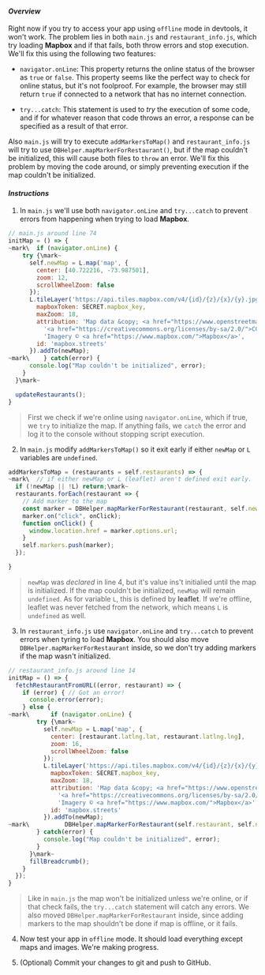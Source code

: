 #### _Overview_

Right now if you try to access your app using `offline` mode in devtools, it won't work. The problem lies in both `main.js` and `restaurant_info.js`, which try loading **Mapbox** and if that fails, both throw errors and stop execution. We'll fix this using the following two features:

* `navigator.onLine`: This property returns the online status of the browser as `true` or `false`. This property seems like the perfect way to check for online status, but it's not foolproof. For example, the browser may still return `true` if connected to a network that has no internet connection.

* `try...catch`: This statement is used to *try* the execution of some code, and if for whatever reason that code throws an error, a response can be specified as a result of that error.

Also `main.js` will try to execute `addMarkersToMap()` and `restaurant_info.js` will try to use `DBHelper.mapMarkerForRestaurant()`, but if the map couldn't be initialized, this will cause both files to `throw` an error. We'll fix this problem by moving the code around, or simply preventing execution if the map couldn't be initialized.

#### _Instructions_

1. In `main.js` we'll use both `navigator.onLine` and `try...catch` to prevent errors from happening when trying to load **Mapbox**.
```javascript
// main.js around line 74
initMap = () => {
~mark\  if (navigator.onLine) {
    try {\mark~
      self.newMap = L.map('map', {
        center: [40.722216, -73.987501],
        zoom: 12,
        scrollWheelZoom: false
      });
      L.tileLayer('https://api.tiles.mapbox.com/v4/{id}/{z}/{x}/{y}.jpg70?access_token={mapboxToken}', {
        mapboxToken: SECRET.mapbox_key,
        maxZoom: 18,
        attribution: 'Map data &copy; <a href="https://www.openstreetmap.org/">OpenStreetMap</a> contributors, ' +
          '<a href="https://creativecommons.org/licenses/by-sa/2.0/">CC-BY-SA</a>, ' +
          'Imagery © <a href="https://www.mapbox.com/">Mapbox</a>',
        id: 'mapbox.streets'
      }).addTo(newMap);
~mark\    } catch(error) {
      console.log("Map couldn't be initialized", error);
    }
  }\mark~

  updateRestaurants();
}
```
> First we check if we're online using `navigator.onLine`, which if true, we `try` to initialize the map. If anything fails, we `catch` the error and log it to the console without stopping script execution.

2. In `main.js` modify `addMarkersToMap()` so it exit early if either `newMap` or `L` variables are `undefined`. 
```javascript
addMarkersToMap = (restaurants = self.restaurants) => {
~mark\  // if either newMap or L (leaflet) aren't defined exit early.
  if (!newMap || !L) return;\mark~
  restaurants.forEach(restaurant => {
    // Add marker to the map
    const marker = DBHelper.mapMarkerForRestaurant(restaurant, self.newMap);
    marker.on("click", onClick);
    function onClick() {
      window.location.href = marker.options.url;
    }
    self.markers.push(marker);
  });

}
```
> `newMap` was *declared* in line 4, but it's value ins't initialied until the map is initialized. If the map couldn't be initialized, `newMap` will remain `undefined`. As for variable `L`, this is defined by **leaflet**. If we're offline, leaflet was never fetched from the network, which means `L` is `undefined` as well.

3. In `restaurant_info.js` use `navigator.onLine` and `try...catch` to prevent errors when tyring to load **Mapbox**. You should also move `DBHelper.mapMarkerForRestaurant` inside, so we don't try adding markers if the map wasn't initialized.
```javascript
// restaurant_info.js around line 14
initMap = () => {
  fetchRestaurantFromURL((error, restaurant) => {
    if (error) { // Got an error!
      console.error(error);
    } else {
~mark\      if (navigator.onLine) {
        try {\mark~
          self.newMap = L.map('map', {
            center: [restaurant.latlng.lat, restaurant.latlng.lng],
            zoom: 16,
            scrollWheelZoom: false
          });
          L.tileLayer('https://api.tiles.mapbox.com/v4/{id}/{z}/{x}/{y}.jpg70?access_token={mapboxToken}', {
            mapboxToken: SECRET.mapbox_key,
            maxZoom: 18,
            attribution: 'Map data &copy; <a href="https://www.openstreetmap.org/">OpenStreetMap</a> contributors, ' +
              '<a href="https://creativecommons.org/licenses/by-sa/2.0/">CC-BY-SA</a>, ' +
              'Imagery © <a href="https://www.mapbox.com/">Mapbox</a>',
            id: 'mapbox.streets'    
          }).addTo(newMap);
~mark\          DBHelper.mapMarkerForRestaurant(self.restaurant, self.newMap);
        } catch(error) {
          console.log("Map couldn't be initialized", error);
        }
      }\mark~
      fillBreadcrumb();
    }
  });
}
```
> Like in `main.js` the map won't be initialized unless we're online, or if that check fails, the `try...catch` statement will catch any errors. We also moved `DBHelper.mapMarkerForRestaurant` inside, since adding markers to the map shouldn't be done if map is offline, or it fails.

4. Now test your app in `offline` mode.  It should load everything except maps and images. We're making progress.

5. (Optional) Commit your changes to git and push to GitHub.
